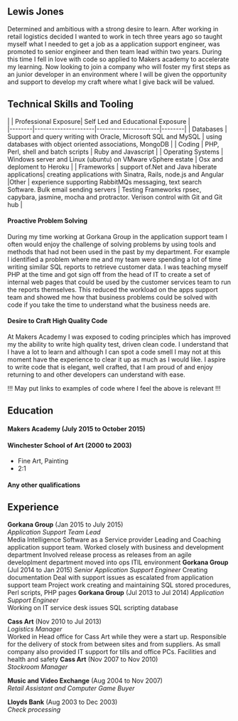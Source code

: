 ## Lewis Jones

Determined and ambitious with a strong desire to learn. After working in retail logistics decided I wanted to work in tech three years ago so taught myself what I needed to get a job as a application support engineer, was promoted to senior engineer and then team lead within two years. During this time I fell in love with code so applied to Makers academy to accelerate my learning. Now looking to join a company who will foster my first steps as an junior developer in an environment where I will be given the opportunity and support to develop my craft where what I give back will be valued.

## Technical Skills and Tooling

|      | Professional Exposure| Self Led and Educational Exposure |  
|--------|---------------------|----------------------|--------|
| Databases | Support and query writing with Oracle, Microsoft SQL and MySQL | using databases with object oriented associations, MongoDB |
| Coding  | PHP, Perl, shell and batch scripts | Ruby and Javascript |
| Operating Systems | Windows server and Linux (ubuntu) on VMware vSphere estate | Osx and deploment to Heroku |
| Frameworks | support of.Net and Java hiberate applications| creating applications with Sinatra, Rails, node.js and Angular
|Other | experience supporting RabbitMQs messaging, text search Software. Bulk email sending servers | Testing Frameworks rpsec, capybara, jasmine, mocha and protractor. Verison control with Git and Git hub |

#### Proactive Problem Solving

During my time working at Gorkana Group in the application support team I often would enjoy the challenge of solving problems by using tools and methods that had not been used in the past by my department. For example I identified a problem where me and my team were spending a lot of time writing similar SQL reports to retrieve customer data. I was teaching myself PHP at the time and got sign off from the head of IT to create a set of internal web pages that could be used by the customer services team to run the reports themselves. This reduced the workload on the apps support team and showed me how that business problems could be solved with code if you take the time to understand what the business  needs are.


#### Desire to Craft High Quality Code

At Makers Academy I was exposed to coding principles which has improved my the ability to write high quality test, driven clean code. I understand that I have a lot to learn and although I can spot a code smell I may not at this moment have the experience to clear it up as much as I would like. I aspire to write code that is elegant, well crafted, that I am proud of and enjoy returning to and other developers can understand with ease.

!!! May put links to examples of code where I feel the above is relevant !!!


## Education

#### Makers Academy (July 2015 to October 2015)


#### Winchester School of Art (2000 to 2003)

- Fine Art, Painting
- 2:1

#### Any other qualifications

## Experience

**Gorkana Group** (Jan 2015 to July 2015)    
*Application Support Team Lead*  
Media Intelligence Software as a Service provider
Leading and Coaching application support team.
Worked closely with business and development department
Involved release process as releases from an agile developlment department moved into ops ITIL environment
**Gorkana Group** (Jul 2014 to Jan 2015)
*Senior Application Support Engineer*
Creating documentation
Deal with support issues as escalated from application support team
Project work creating and maintaining SQL stored procedures, Perl scripts, PHP pages
**Gorkana Group** (Jul 2013 to Jul 2014)
*Application Support Engineer*  
Working on IT service desk issues
SQL scripting database

**Cass Art** (Nov 2010 to Jul 2013)   
*Logistics Manager*  
Worked in Head office for Cass Art while they were a start up. Responsible for the delivery of stock from between sites and from suppliers.
As small company also provided IT support for tills and office PCs. Facilities and health and safety
**Cass Art** (Nov 2007 to Nov 2010)   
*Stockroom Manager*  

**Music and Video Exchange** (Aug 2004 to Nov 2007)   
*Retail Assistant and Computer Game Buyer*

**Lloyds Bank** (Aug 2003 to Dec 2003)   
*Check processing*
